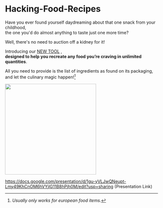 # Hacking-Food-Recipes

Have you ever found yourself daydreaming about that one snack from your childhood,  
the one you'd do almost anything to taste just one more time?  

Well, there's no need to auction off a kidney for it! 

Introducing our [NEW TOOL](http://mlv1icgppb242zlj.myfritz.net:8000/) ,  
**designed to help you recreate any food you’re craving in unlimited quantities**.  

All you need to provide is the list of ingredients as found on its packaging, and let the culinary magic happen![^1]



<img src="https://github.com/EmWhyy/Hacking-Food-Recipes/assets/116734657/f0a0ddf3-5a3c-4375-af9b-a12fa96c2c8c" width="300" height="300">  


[^1]:  _Usually only works for european food items._   

https://docs.google.com/presentation/d/1gu-yVLJwQNeupt-Lmy49KhCnOM6hVYjlG11B8hPjh0M/edit?usp=sharing
(Presentation Link)
